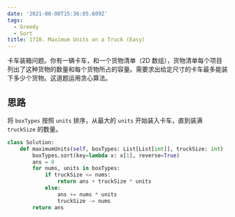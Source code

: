 ```yaml
---
date: '2021-08-08T15:36:05.609Z'
tags:
  - Greedy
  - Sort
title: 1710. Maximum Units on a Truck (Easy)
---
```


卡车装箱问题。你有一辆卡车，和一个货物清单（2D 数组），货物清单每个项目列出了这种货物的数量和每个货物所占的容量。需要求出给定尺寸的卡车最多能装下多少个货物。这道题运用贪心算法。

<!-- more -->

## 思路

将 `boxTypes` 按照 `units` 排序，从最大的 `units` 开始装入卡车，直到装满 `truckSize` 的数量。

```python
class Solution:
    def maximumUnits(self, boxTypes: List[List[int]], truckSize: int) -> int:
        boxTypes.sort(key=lambda x: x[1], reverse=True)
        ans = 0
        for nums, units in boxTypes:
            if truckSize <= nums:
                return ans + truckSize * units
            else:
                ans += nums * units
                truckSize -= nums
        return ans
```
